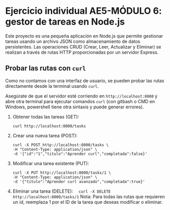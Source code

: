 # Ejercicio individual AE5-MÓDULO 6: gestor de tareas en Node.js

Este proyecto es una pequeña aplicación en Node.js que permite gestionar tareas usando un archivo JSON como almacenamiento de datos persistentes.
Las operaciones CRUD (Crear, Leer, Actualizar y Eliminar) se realizan a través de rutas HTTP proporcionadas por un servidor Express.

## Probar las rutas con `curl`

Como no contamos con una interfaz de usuario, se pueden probar las rutas directamente desde la terminal usando `curl`.

Asegúrate de que el servidor esté corriendo en `http://localhost:8000` y abre otra terminal para ejecutar comandos `curl` (con gitbash o CMD en Windows, powershell tiene otra sintaxis y puede generar errores).

1. Obtener todas las tareas (GET):

   ```
   curl http://localhost:8000/tasks
   ```

2. Crear una nueva tarea (POST):
   ```
   curl -X POST http://localhost:8000/tasks \
   -H "Content-Type: application/json" \
   -d '{"id":"1","titulo":"Aprender curl","completada":false}'
   ```
3. Modificar una tarea existente (PUT):

   ```
   curl -X PUT http://localhost:8000/tasks/1 \
   -H "Content-Type: application/json" \
   -d '{"titulo":"Aprender curl avanzado","completada":true}'
   ```

4. Eliminar una tarea (DELETE):
   `   curl -X DELETE http://localhost:8000/tasks/1
   `
   Nota: Para todas las rutas que requieren un id, reemplaza 1 por el ID de la tarea que deseas modificar o eliminar.
